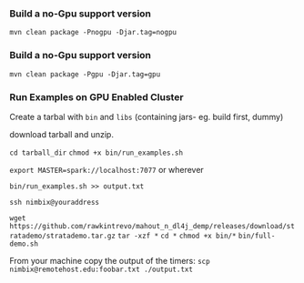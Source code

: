 ### Build a no-Gpu support version

`mvn clean package -Pnogpu -Djar.tag=nogpu`

### Build a no-Gpu support version

`mvn clean package -Pgpu -Djar.tag=gpu`

### Run Examples on GPU Enabled Cluster

Create a tarbal with `bin` and `libs` (containing jars- eg. build first, dummy)

download tarball and unzip.

`cd tarball_dir`
`chmod +x bin/run_examples.sh`

`export MASTER=spark://localhost:7077`  or wherever

`bin/run_examples.sh >> output.txt`

`ssh nimbix@youraddress`

`wget https://github.com/rawkintrevo/mahout_n_dl4j_demp/releases/download/stratademo/stratademo.tar.gz`
`tar -xzf *`
`cd *`
`chmod +x bin/*`
`bin/full-demo.sh`

From your machine copy the output of the timers:
`scp nimbix@remotehost.edu:foobar.txt ./output.txt`
